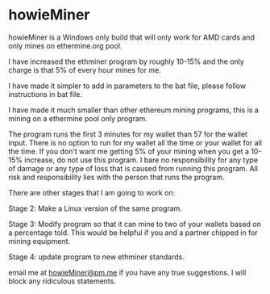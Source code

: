 # howieMiner
howieMiner is a Windows only build that will only work for AMD cards and only mines on ethermine.org pool.

I have increased the ethminer program by roughly 10-15% and the only charge is that 5% of every hour mines for me.

I have made it simpler to add in parameters to the bat file, please follow instructions in bat file.

I have made it much smaller than other ethereum mining programs, this is a mining on a ethermine pool only program.

The program runs the first 3 minutes for my wallet than 57 for the wallet input.  There is no option to run for my wallet all the time or your wallet for all the time.  If you don't want me getting 5% of your mining when you get a 10-15% increase, do not use this program.  I bare no responsibility for any type of damage or any type of loss that is caused from running this program.  All risk and responsibility lies with the person that runs the program.

There are other stages that I am going to work on:

Stage 2: Make a Linux version of the same program.

Stage 3: Modify program so that it can mine to two of your wallets based on a percentage told.  This would be helpful if you and a partner chipped in for mining equipment.

Stage 4: update program to new ethminer standards.

email me at howieMiner@pm.me if you have any true suggestions.  I will block any ridiculous statements.
